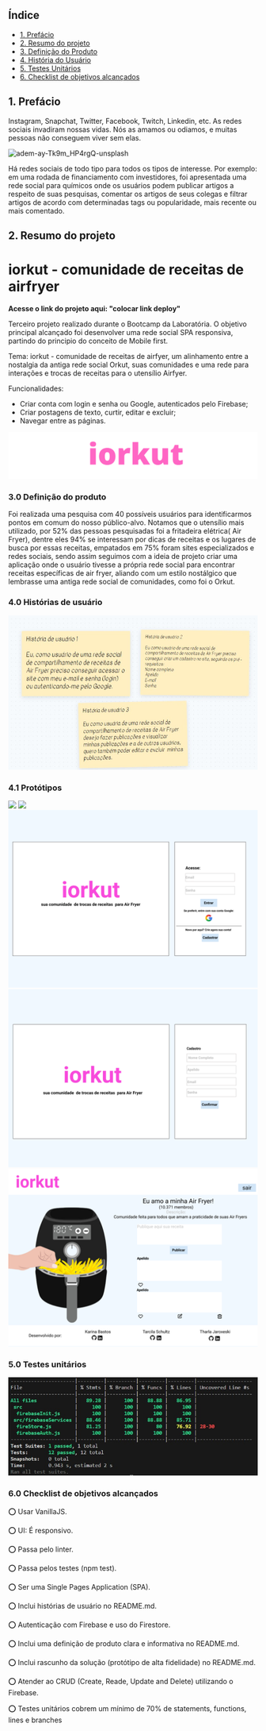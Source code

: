 
## Índice

* [1. Prefácio](#1-prefácio)
* [2. Resumo do projeto](#2-resumo-do-projeto)
* [3. Definição do Produto](#3-definição-do-produto)
* [4. História do Usuário](#4-historias-de-usuario)
* [5. Testes Unitários](#5-Testes-Unitários)
* [6. Checklist de objetivos alcançados ](#6-Checklist-de-objetivos-alcançados)




## 1. Prefácio

Instagram, Snapchat, Twitter, Facebook, Twitch, Linkedin, etc. As redes sociais
invadiram nossas vidas. Nós as amamos ou odiamos, e muitas pessoas não conseguem
viver sem elas.

![adem-ay-Tk9m_HP4rgQ-unsplash](https://user-images.githubusercontent.com/110297/135544666-4efa54f1-4ff6-4c4c-b398-6df04ef56117.jpg)

Há redes sociais de todo tipo para todos os tipos de interesse. Por exemplo: em
uma rodada de financiamento com investidores, foi apresentada uma rede social
para químicos onde os usuários podem publicar artigos a respeito de suas
pesquisas, comentar os artigos de seus colegas e filtrar artigos de acordo com
determinadas tags ou popularidade, mais recente ou mais comentado.

## 2. Resumo do projeto

# iorkut - comunidade de receitas de airfryer

<b>Acesse o link do projeto aqui: "colocar link deploy"</b>

Terceiro projeto realizado durante o Bootcamp da Laboratória. O objetivo principal alcançado foi desenvolver uma rede social SPA responsiva, partindo do principio do conceito de Mobile first.  

Tema: iorkut - comunidade de receitas de airfyer, um alinhamento entre a nostalgia da antiga rede social Orkut, suas comunidades e uma rede para interações e trocas de receitas para o utensílio Airfyer.  

Funcionalidades:

- Criar conta com login e senha ou Google, autenticados pelo Firebase;
- Criar postagens de texto, curtir, editar e excluir;
- Navegar entre as páginas.

<img src="src/images/readme/imagem-logo-readme.png">




###  3.0 Definição do produto


Foi realizada uma pesquisa com 40 possíveis usuários para identificarmos pontos em comum do nosso público-alvo. 
Notamos que o utensílio mais utilizado, por 52% das pessoas pesquisadas foi a fritadeira elétrica( Air Fryer), dentre eles 94% se interessam por dicas de receitas e os lugares de busca por essas receitas, empatados em 75% foram sites especializados e redes sociais, sendo assim seguimos com a ideia de projeto criar uma aplicação onde o usuário tivesse a própria rede social para encontrar receitas específicas de air fryer, aliando com um estilo nostálgico que lembrasse uma antiga rede social de comunidades, como foi o Orkut.  

### 4.0 Histórias de usuário

<img src='src/images/readme/historiausuario.jpg'>

### 4.1 Protótipos

<img src='src/images/readme/Protótipo1.jpg'>
<img src='src/images/readme/Protótipo2.jpg'>
<img src='src/images/readme/login.png'>
<img src='src/images/readme/cadastro.png'>
<img src='src/images/readme/feed.png'>

### 5.0 Testes unitários

<img src='src/images/readme/testes.jpg'>

### 6.0 Checklist de objetivos alcançados 
⭕ Usar VanillaJS.

⭕ UI: É responsivo.

⭕ Passa pelo linter.

⭕ Passa pelos testes (npm test).

⭕ Ser uma Single Pages Application (SPA).

⭕ Inclui histórias de usuário no README.md.

⭕ Autenticação com Firebase e uso do Firestore.

⭕ Inclui uma definição de produto clara e informativa no README.md.

⭕ Inclui rascunho da solução (protótipo de alta fidelidade) no README.md.

⭕ Atender ao CRUD (Create, Reade, Update and Delete) utilizando o Firebase.

⭕ Testes unitários cobrem um mínimo de 70% de statements, functions, lines e branches

